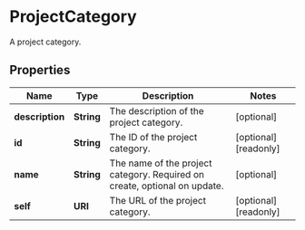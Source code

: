 

# ProjectCategory

A project category.

## Properties

| Name | Type | Description | Notes |
|------------ | ------------- | ------------- | -------------|
|**description** | **String** | The description of the project category. |  [optional] |
|**id** | **String** | The ID of the project category. |  [optional] [readonly] |
|**name** | **String** | The name of the project category. Required on create, optional on update. |  [optional] |
|**self** | **URI** | The URL of the project category. |  [optional] [readonly] |



